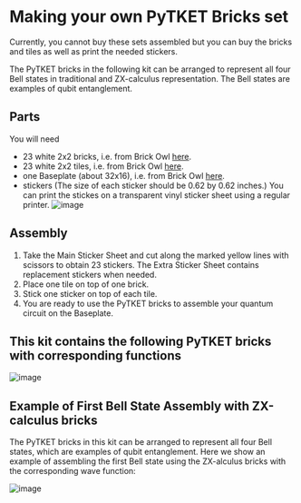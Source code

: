 # Making your own PyTKET Bricks set

Currently, you cannot buy these sets assembled but you can buy the bricks and tiles as well as print the needed stickers. 

The PyTKET bricks in the following kit can be arranged to represent all four Bell states in traditional and ZX-calculus representation. The Bell states are examples of qubit entanglement.

## Parts
You will need
- 23 white 2x2 bricks, i.e. from Brick Owl [here](https://www.brickowl.com/catalog/lego-brick-2-x-2-3003-6223).
- 23 white 2x2 tiles, i.e. from Brick Owl [here](https://www.brickowl.com/catalog/lego-tile-2-x-2-with-groove-3068).
- one Baseplate (about 32x16), i.e. from Brick Owl [here](https://www.brickowl.com/catalog/lego-baseplate-16-x-32-2748).
- stickers (The size of each sticker should be 0.62 by 0.62 inches.) You can print the stickes on a transparent vinyl sticker sheet using a regular printer.
![image](https://user-images.githubusercontent.com/106914305/221366819-55f96e5e-cfce-415f-b686-a54a1a07e617.png)

## Assembly
 1) Take the Main Sticker Sheet and cut along the marked yellow lines with scissors to obtain 23 stickers. The Extra Sticker Sheet contains replacement stickers when needed.
 2) Place one tile on top of one brick.
 3) Stick one sticker on top of each tile.
 4) You are ready to use the PyTKET bricks to assemble your quantum circuit on the Baseplate.

## This kit contains the following PyTKET bricks with corresponding functions
![image](https://user-images.githubusercontent.com/106914305/221367002-5fa35466-05d2-4949-b54c-1a3ce2bae9f2.png)


## Example of First Bell State Assembly with ZX-calculus bricks
The PyTKET bricks in this kit can be arranged to represent all four Bell states, which are examples of qubit entanglement. Here we show an example of assembling the first Bell state using the ZX-alculus bricks with the corresponding wave function:

![image](https://user-images.githubusercontent.com/106914305/221367065-32e1fe41-adbf-46e0-9aa9-02015095bf5d.png)
